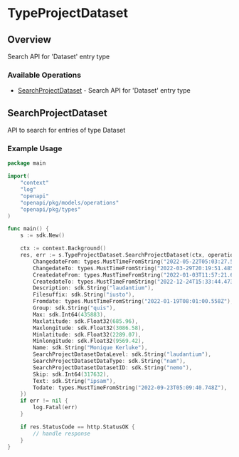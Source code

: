 # TypeProjectDataset

## Overview

Search API for 'Dataset' entry type

### Available Operations

* [SearchProjectDataset](#searchprojectdataset) - Search API for 'Dataset' entry type

## SearchProjectDataset

API to search for entries of type Dataset

### Example Usage

```go
package main

import(
	"context"
	"log"
	"openapi"
	"openapi/pkg/models/operations"
	"openapi/pkg/types"
)

func main() {
    s := sdk.New()

    ctx := context.Background()
    res, err := s.TypeProjectDataset.SearchProjectDataset(ctx, operations.SearchProjectDatasetRequest{
        ChangedateFrom: types.MustTimeFromString("2022-05-22T05:03:27.540Z"),
        ChangedateTo: types.MustTimeFromString("2022-03-29T20:19:51.485Z"),
        CreatedateFrom: types.MustTimeFromString("2022-01-03T11:57:21.616Z"),
        CreatedateTo: types.MustTimeFromString("2022-12-24T15:33:44.473Z"),
        Description: sdk.String("laudantium"),
        Filesuffix: sdk.String("iusto"),
        Fromdate: types.MustTimeFromString("2022-01-19T08:01:00.558Z"),
        Group: sdk.String("quis"),
        Max: sdk.Int64(435883),
        Maxlatitude: sdk.Float32(685.96),
        Maxlongitude: sdk.Float32(3086.58),
        Minlatitude: sdk.Float32(2289.07),
        Minlongitude: sdk.Float32(9569.42),
        Name: sdk.String("Monique Kerluke"),
        SearchProjectDatasetDataLevel: sdk.String("laudantium"),
        SearchProjectDatasetDataType: sdk.String("nam"),
        SearchProjectDatasetDatasetID: sdk.String("nemo"),
        Skip: sdk.Int64(317632),
        Text: sdk.String("ipsam"),
        Todate: types.MustTimeFromString("2022-09-23T05:09:40.748Z"),
    })
    if err != nil {
        log.Fatal(err)
    }

    if res.StatusCode == http.StatusOK {
        // handle response
    }
}
```
